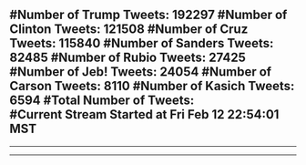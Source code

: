 #Number of Trump Tweets: 192297
#Number of Clinton Tweets: 121508
#Number of Cruz Tweets: 115840
#Number of Sanders Tweets: 82485
#Number of Rubio Tweets: 27425
#Number of Jeb! Tweets: 24054
#Number of Carson Tweets: 8110
#Number of Kasich Tweets: 6594
#Total Number of Tweets:  
#Current Stream Started at Fri Feb 12 22:54:01 MST
---
---
---
